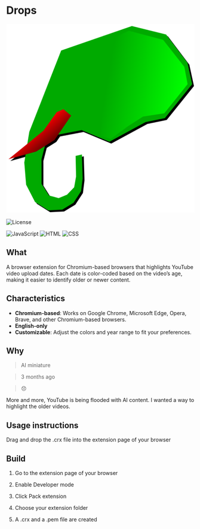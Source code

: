 # Drops

![YouTube_Date_Highlighter.png](.github/YouTube_Date_Highlighter.png)

![License](https://img.shields.io/badge/License-GPLv3-blue.svg)

![JavaScript](https://img.shields.io/badge/JavaScript-grey?logo=javascript)
![HTML](https://img.shields.io/badge/HTML-black.svg)
![CSS](https://img.shields.io/badge/CSS-pink.svg)

## What

A browser extension for Chromium-based browsers that highlights YouTube video upload dates.
Each date is color-coded based on the video’s age, making it easier to identify older or newer content.

## Characteristics

- **Chromium-based**: Works on Google Chrome, Microsoft Edge, Opera, Brave, and other Chromium-based browsers.
- **English-only**
- **Customizable**: Adjust the colors and year range to fit your preferences.

## Why

>AI miniature

>3 months ago

>😞

More and more, YouTube is being flooded with AI content.
I wanted a way to highlight the older videos.

## Usage instructions

Drag and drop the .crx file into the extension page of your browser

## Build

1. Go to the extension page of your browser

2. Enable Developer mode

3. Click Pack extension

4. Choose your extension folder

5. A .crx and a .pem file are created

